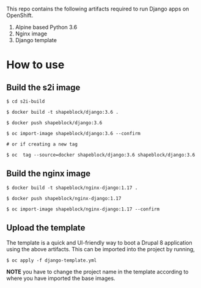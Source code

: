 This repo contains the following artifacts required to run Django apps on OpenShift.

1. Alpine based Python 3.6
2. Nginx image
3. Django template

# How to use

## Build the s2i image

```
$ cd s2i-build

$ docker build -t shapeblock/django:3.6 .

$ docker push shapeblock/django:3.6

$ oc import-image shapeblock/django:3.6 --confirm

# or if creating a new tag

$ oc  tag --source=docker shapeblock/django:3.6 shapeblock/django:3.6 

```

## Build the nginx image

```
$ docker build -t shapeblock/nginx-django:1.17 .

$ docker push shapeblock/nginx-django:1.17

$ oc import-image shapeblock/nginx-django:1.17 --confirm

```

## Upload the template

The template is a quick and UI-friendly way to boot a Drupal 8 application using the above artifacts. This can be imported into the project by running,

```
$ oc apply -f django-template.yml
```

**NOTE** you have to change the project name in the template according to where you have imported the base images.
